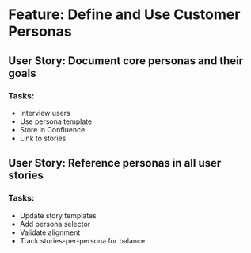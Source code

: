 # Feature: Define and Use Customer Personas

## User Story: Document core personas and their goals

### Tasks:
- Interview users
- Use persona template
- Store in Confluence
- Link to stories

## User Story: Reference personas in all user stories

### Tasks:
- Update story templates
- Add persona selector
- Validate alignment
- Track stories-per-persona for balance